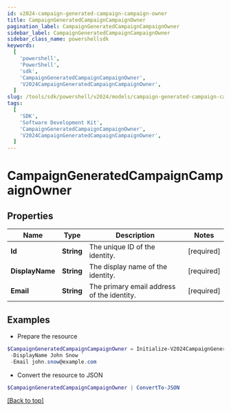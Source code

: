 ```yaml
---
id: v2024-campaign-generated-campaign-campaign-owner
title: CampaignGeneratedCampaignCampaignOwner
pagination_label: CampaignGeneratedCampaignCampaignOwner
sidebar_label: CampaignGeneratedCampaignCampaignOwner
sidebar_class_name: powershellsdk
keywords:
  [
    'powershell',
    'PowerShell',
    'sdk',
    'CampaignGeneratedCampaignCampaignOwner',
    'V2024CampaignGeneratedCampaignCampaignOwner',
  ]
slug: /tools/sdk/powershell/v2024/models/campaign-generated-campaign-campaign-owner
tags:
  [
    'SDK',
    'Software Development Kit',
    'CampaignGeneratedCampaignCampaignOwner',
    'V2024CampaignGeneratedCampaignCampaignOwner',
  ]
---
```


# CampaignGeneratedCampaignCampaignOwner

## Properties

| Name | Type | Description | Notes |
| --- | --- | --- | --- |
| **Id** | **String** | The unique ID of the identity. | [required] |
| **DisplayName** | **String** | The display name of the identity. | [required] |
| **Email** | **String** | The primary email address of the identity. | [required] |

## Examples

- Prepare the resource

```powershell
$CampaignGeneratedCampaignCampaignOwner = Initialize-V2024CampaignGeneratedCampaignCampaignOwner  -Id 37f080867702c1910177031320c40n27 `
 -DisplayName John Snow `
 -Email john.snow@example.com
```

- Convert the resource to JSON

```powershell
$CampaignGeneratedCampaignCampaignOwner | ConvertTo-JSON
```

[[Back to top]](#)
